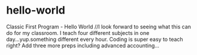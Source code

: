 # hello-world
Classic First Program - Hello World
//I look forward to seeing what this can do for my classroom.  I teach four different subjects in one day...yup.something different every hour.  Coding is super easy to teach right?  Add three more preps including advanced accounting...


